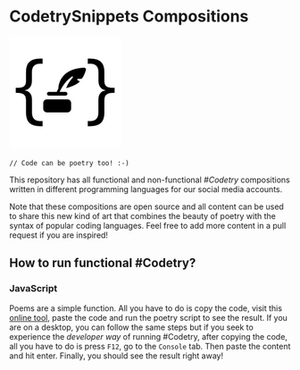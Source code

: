 # CodetrySnippets Compositions
![CodetrySnippets](https://github.com/CodetrySnippets/Compositions/blob/main/logos/CodetrySnippetsLogoBlack.png?raw=true)

`// Code can be poetry too! :-)`

This repository has all functional and non-functional *\#Codetry* compositions written in different programming languages for our social media accounts.

Note that these compositions are open source and all content can be used to share this new kind of art that combines the beauty of poetry with the syntax of popular coding languages. Feel free to add more content in a pull request if you are inspired!

## How to run functional \#Codetry?

### JavaScript

Poems are a simple function. All you have to do is copy the code, visit this [online tool](https://jsfiddle.net/), paste the code and run the poetry script to see the result. If you are on a desktop, you can follow the same steps but if you seek to experience the *developer way* of running #Codetry, after copying the code, all you have to do is press `F12`, go to the `Console` tab. Then paste the content and hit enter. Finally, you should see the result right away!
